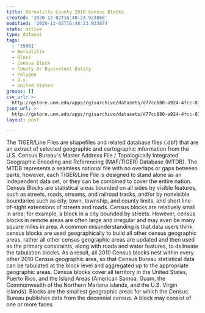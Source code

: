 ```yaml
---
title: Bernalillo County 2010 Census Blocks
created: '2020-12-02T16:48:23.923868'
modified: '2020-12-02T16:48:23.923874'
state: active
type: dataset
tags:
  - '35001'
  - Bernalillo
  - Block
  - Census Block
  - County Or Equivalent Entity
  - Polygon
  - U.s.
  - United States
groups: []
csv_url: >-
  http://gstore.unm.edu/apps/rgisarchive/datasets/d77cc880-a924-4fcc-8761-24a6a0964ff7/tl_2010_35001_tabblock10.derived.csv
json_url: >-
  http://gstore.unm.edu/apps/rgisarchive/datasets/d77cc880-a924-4fcc-8761-24a6a0964ff7/tl_2010_35001_tabblock10.derived.json
layout: post

---
```

The TIGER/Line Files are shapefiles and related database files (.dbf) that are an extract of selected geographic and cartographic information from the U.S. Census Bureau's Master Address File / Topologically Integrated Geographic Encoding and Referencing (MAF/TIGER) Database (MTDB).  The MTDB represents a seamless national file with no overlaps or gaps between parts, however, each TIGER/Line File is designed to stand alone as an independent data set, or they can be combined to cover the entire nation.  Census Blocks are statistical areas bounded on all sides by visible features, such as streets, roads, streams, and railroad tracks, and/or by nonvisible boundaries such as city, town, township, and county limits, and short line-of-sight extensions of streets and roads.  Census blocks are relatively small in area; for example, a block in a city bounded by streets.  However, census blocks in remote areas are often large and irregular and may even be many square miles in area.  A common misunderstanding is that data users think census blocks are used geographically to build all other census geographic areas, rather all other census geographic areas are updated and then used as the primary constraints, along with roads and water features, to delineate the tabulation blocks.  As a result, all 2010 Census blocks nest within every other 2010 Census geographic area, so that Census Bureau statistical data can be tabulated at the block level and aggregated up to the appropriate geographic areas.  Census blocks cover all territory in the United States, Puerto Rico, and the Island Areas (American Samoa, Guam, the Commonwealth of the Northern Mariana Islands, and the U.S. Virgin Islands).  Blocks are the smallest geographic areas for which the Census Bureau publishes data from the decennial census.  A block may consist of one or more faces.  

